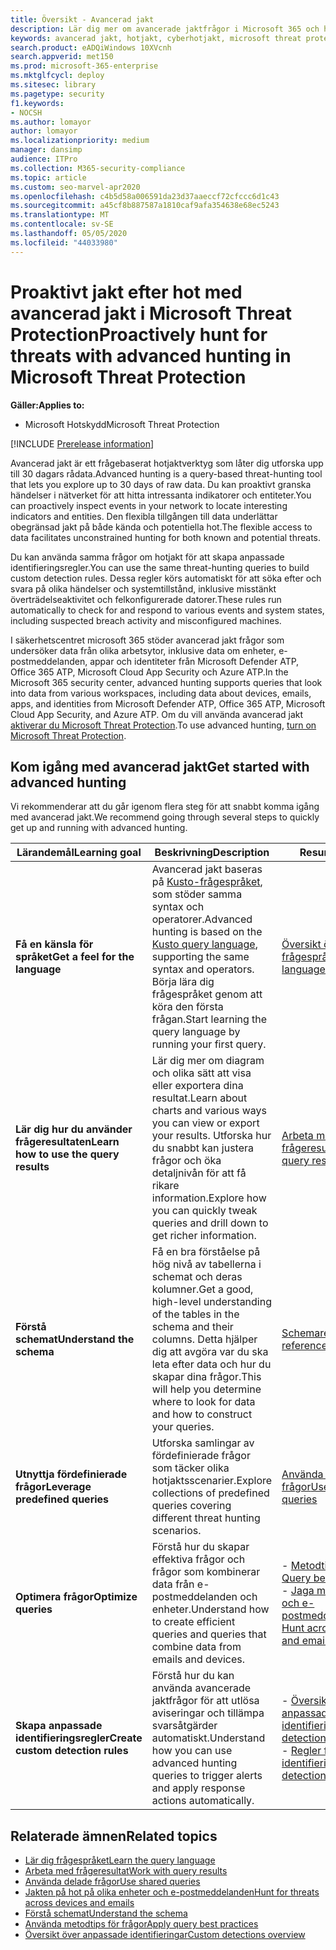 ```yaml
---
title: Översikt - Avancerad jakt
description: Lär dig mer om avancerade jaktfrågor i Microsoft 365 och hur du använder dem för att proaktivt hitta hot och svagheter i nätverket
keywords: avancerad jakt, hotjakt, cyberhotjakt, microsoft threat protection, microsoft 365, mtp, m365, sök, fråga, telemetri, anpassade upptäckter, schema, kusto, microsoft 365, Microsoft Threat Protection
search.product: eADQiWindows 10XVcnh
search.appverid: met150
ms.prod: microsoft-365-enterprise
ms.mktglfcycl: deploy
ms.sitesec: library
ms.pagetype: security
f1.keywords:
- NOCSH
ms.author: lomayor
author: lomayor
ms.localizationpriority: medium
manager: dansimp
audience: ITPro
ms.collection: M365-security-compliance
ms.topic: article
ms.custom: seo-marvel-apr2020
ms.openlocfilehash: c4b5d58a006591da23d37aaeccf72cfccc6d1c43
ms.sourcegitcommit: a45cf8b887587a1810caf9afa354638e68ec5243
ms.translationtype: MT
ms.contentlocale: sv-SE
ms.lasthandoff: 05/05/2020
ms.locfileid: "44033980"
---
```

# <a name="proactively-hunt-for-threats-with-advanced-hunting-in-microsoft-threat-protection"></a><span data-ttu-id="3e0fc-104">Proaktivt jakt efter hot med avancerad jakt i Microsoft Threat Protection</span><span class="sxs-lookup"><span data-stu-id="3e0fc-104">Proactively hunt for threats with advanced hunting in Microsoft Threat Protection</span></span>

<span data-ttu-id="3e0fc-105">**Gäller:**</span><span class="sxs-lookup"><span data-stu-id="3e0fc-105">**Applies to:**</span></span>
- <span data-ttu-id="3e0fc-106">Microsoft Hotskydd</span><span class="sxs-lookup"><span data-stu-id="3e0fc-106">Microsoft Threat Protection</span></span>

[!INCLUDE [Prerelease information](../includes/prerelease.md)]

<span data-ttu-id="3e0fc-107">Avancerad jakt är ett frågebaserat hotjaktverktyg som låter dig utforska upp till 30 dagars rådata.</span><span class="sxs-lookup"><span data-stu-id="3e0fc-107">Advanced hunting is a query-based threat-hunting tool that lets you explore up to 30 days of raw data.</span></span> <span data-ttu-id="3e0fc-108">Du kan proaktivt granska händelser i nätverket för att hitta intressanta indikatorer och entiteter.</span><span class="sxs-lookup"><span data-stu-id="3e0fc-108">You can proactively inspect events in your network to locate interesting indicators and entities.</span></span> <span data-ttu-id="3e0fc-109">Den flexibla tillgången till data underlättar obegränsad jakt på både kända och potentiella hot.</span><span class="sxs-lookup"><span data-stu-id="3e0fc-109">The flexible access to data facilitates unconstrained hunting for both known and potential threats.</span></span>

<span data-ttu-id="3e0fc-110">Du kan använda samma frågor om hotjakt för att skapa anpassade identifieringsregler.</span><span class="sxs-lookup"><span data-stu-id="3e0fc-110">You can use the same threat-hunting queries to build custom detection rules.</span></span> <span data-ttu-id="3e0fc-111">Dessa regler körs automatiskt för att söka efter och svara på olika händelser och systemtillstånd, inklusive misstänkt överträdelseaktivitet och felkonfigurerade datorer.</span><span class="sxs-lookup"><span data-stu-id="3e0fc-111">These rules run automatically to check for and respond to various events and system states, including suspected breach activity and misconfigured machines.</span></span>

<span data-ttu-id="3e0fc-112">I säkerhetscentret microsoft 365 stöder avancerad jakt frågor som undersöker data från olika arbetsytor, inklusive data om enheter, e-postmeddelanden, appar och identiteter från Microsoft Defender ATP, Office 365 ATP, Microsoft Cloud App Security och Azure ATP.</span><span class="sxs-lookup"><span data-stu-id="3e0fc-112">In the Microsoft 365 security center, advanced hunting supports queries that look into data from various workspaces, including data about devices, emails, apps, and identities from Microsoft Defender ATP, Office 365 ATP, Microsoft Cloud App Security, and Azure ATP.</span></span> <span data-ttu-id="3e0fc-113">Om du vill använda avancerad jakt [aktiverar du Microsoft Threat Protection](mtp-enable.md).</span><span class="sxs-lookup"><span data-stu-id="3e0fc-113">To use advanced hunting, [turn on Microsoft Threat Protection](mtp-enable.md).</span></span>

## <a name="get-started-with-advanced-hunting"></a><span data-ttu-id="3e0fc-114">Kom igång med avancerad jakt</span><span class="sxs-lookup"><span data-stu-id="3e0fc-114">Get started with advanced hunting</span></span>

<span data-ttu-id="3e0fc-115">Vi rekommenderar att du går igenom flera steg för att snabbt komma igång med avancerad jakt.</span><span class="sxs-lookup"><span data-stu-id="3e0fc-115">We recommend going through several steps to quickly get up and running with advanced hunting.</span></span>

| <span data-ttu-id="3e0fc-116">Lärandemål</span><span class="sxs-lookup"><span data-stu-id="3e0fc-116">Learning goal</span></span> | <span data-ttu-id="3e0fc-117">Beskrivning</span><span class="sxs-lookup"><span data-stu-id="3e0fc-117">Description</span></span> | <span data-ttu-id="3e0fc-118">Resurs</span><span class="sxs-lookup"><span data-stu-id="3e0fc-118">Resource</span></span> |
|--|--|--|
| <span data-ttu-id="3e0fc-119">**Få en känsla för språket**</span><span class="sxs-lookup"><span data-stu-id="3e0fc-119">**Get a feel for the language**</span></span> | <span data-ttu-id="3e0fc-120">Avancerad jakt baseras på [Kusto-frågespråket](https://docs.microsoft.com/azure/kusto/query/), som stöder samma syntax och operatorer.</span><span class="sxs-lookup"><span data-stu-id="3e0fc-120">Advanced hunting is based on the [Kusto query language](https://docs.microsoft.com/azure/kusto/query/), supporting the same syntax and operators.</span></span> <span data-ttu-id="3e0fc-121">Börja lära dig frågespråket genom att köra den första frågan.</span><span class="sxs-lookup"><span data-stu-id="3e0fc-121">Start learning the query language by running your first query.</span></span> | [<span data-ttu-id="3e0fc-122">Översikt över frågespråk</span><span class="sxs-lookup"><span data-stu-id="3e0fc-122">Query language overview</span></span>](advanced-hunting-query-language.md) |
| <span data-ttu-id="3e0fc-123">**Lär dig hur du använder frågeresultaten**</span><span class="sxs-lookup"><span data-stu-id="3e0fc-123">**Learn how to use the query results**</span></span> | <span data-ttu-id="3e0fc-124">Lär dig mer om diagram och olika sätt att visa eller exportera dina resultat.</span><span class="sxs-lookup"><span data-stu-id="3e0fc-124">Learn about charts and various ways you can view or export your results.</span></span> <span data-ttu-id="3e0fc-125">Utforska hur du snabbt kan justera frågor och öka detaljnivån för att få rikare information.</span><span class="sxs-lookup"><span data-stu-id="3e0fc-125">Explore how you can quickly tweak queries and drill down to get richer information.</span></span> | [<span data-ttu-id="3e0fc-126">Arbeta med frågeresultat</span><span class="sxs-lookup"><span data-stu-id="3e0fc-126">Work with query results</span></span>](advanced-hunting-query-results.md) |
| <span data-ttu-id="3e0fc-127">**Förstå schemat**</span><span class="sxs-lookup"><span data-stu-id="3e0fc-127">**Understand the schema**</span></span> | <span data-ttu-id="3e0fc-128">Få en bra förståelse på hög nivå av tabellerna i schemat och deras kolumner.</span><span class="sxs-lookup"><span data-stu-id="3e0fc-128">Get a good, high-level understanding of the tables in the schema and their columns.</span></span> <span data-ttu-id="3e0fc-129">Detta hjälper dig att avgöra var du ska leta efter data och hur du skapar dina frågor.</span><span class="sxs-lookup"><span data-stu-id="3e0fc-129">This will help you determine where to look for data and how to construct your queries.</span></span> | [<span data-ttu-id="3e0fc-130">Schemareferens</span><span class="sxs-lookup"><span data-stu-id="3e0fc-130">Schema reference</span></span>](advanced-hunting-schema-tables.md) |
| <span data-ttu-id="3e0fc-131">**Utnyttja fördefinierade frågor**</span><span class="sxs-lookup"><span data-stu-id="3e0fc-131">**Leverage predefined queries**</span></span> | <span data-ttu-id="3e0fc-132">Utforska samlingar av fördefinierade frågor som täcker olika hotjaktsscenarier.</span><span class="sxs-lookup"><span data-stu-id="3e0fc-132">Explore collections of predefined queries covering different threat hunting scenarios.</span></span> | [<span data-ttu-id="3e0fc-133">Använda delade frågor</span><span class="sxs-lookup"><span data-stu-id="3e0fc-133">Use shared queries</span></span>](advanced-hunting-shared-queries.md) |
| <span data-ttu-id="3e0fc-134">**Optimera frågor**</span><span class="sxs-lookup"><span data-stu-id="3e0fc-134">**Optimize queries**</span></span> | <span data-ttu-id="3e0fc-135">Förstå hur du skapar effektiva frågor och frågor som kombinerar data från e-postmeddelanden och enheter.</span><span class="sxs-lookup"><span data-stu-id="3e0fc-135">Understand how to create efficient queries and queries that combine data from emails and devices.</span></span> | <span data-ttu-id="3e0fc-136">- [Metodtips för frågor](advanced-hunting-shared-queries.md)</span><span class="sxs-lookup"><span data-stu-id="3e0fc-136">- [Query best practices](advanced-hunting-shared-queries.md)</span></span> <br><span data-ttu-id="3e0fc-137">- [Jaga mellan enheter och e-postmeddelanden](advanced-hunting-best-practices.md)</span><span class="sxs-lookup"><span data-stu-id="3e0fc-137">- [Hunt across devices and emails](advanced-hunting-best-practices.md)</span></span> |
| <span data-ttu-id="3e0fc-138">**Skapa anpassade identifieringsregler**</span><span class="sxs-lookup"><span data-stu-id="3e0fc-138">**Create custom detection rules**</span></span> | <span data-ttu-id="3e0fc-139">Förstå hur du kan använda avancerade jaktfrågor för att utlösa aviseringar och tillämpa svarsåtgärder automatiskt.</span><span class="sxs-lookup"><span data-stu-id="3e0fc-139">Understand how you can use advanced hunting queries to trigger alerts and apply response actions automatically.</span></span> | <span data-ttu-id="3e0fc-140">- [Översikt över anpassade identifieringar](custom-detections-overview.md)</span><span class="sxs-lookup"><span data-stu-id="3e0fc-140">- [Custom detections overview](custom-detections-overview.md)</span></span><br><span data-ttu-id="3e0fc-141">- [Regler för anpassad identifiering](custom-detection-rules.md)</span><span class="sxs-lookup"><span data-stu-id="3e0fc-141">- [Custom detection rules](custom-detection-rules.md)</span></span> |

## <a name="related-topics"></a><span data-ttu-id="3e0fc-142">Relaterade ämnen</span><span class="sxs-lookup"><span data-stu-id="3e0fc-142">Related topics</span></span>
- [<span data-ttu-id="3e0fc-143">Lär dig frågespråket</span><span class="sxs-lookup"><span data-stu-id="3e0fc-143">Learn the query language</span></span>](advanced-hunting-query-language.md)
- [<span data-ttu-id="3e0fc-144">Arbeta med frågeresultat</span><span class="sxs-lookup"><span data-stu-id="3e0fc-144">Work with query results</span></span>](advanced-hunting-query-results.md)
- [<span data-ttu-id="3e0fc-145">Använda delade frågor</span><span class="sxs-lookup"><span data-stu-id="3e0fc-145">Use shared queries</span></span>](advanced-hunting-shared-queries.md)
- [<span data-ttu-id="3e0fc-146">Jakten på hot på olika enheter och e-postmeddelanden</span><span class="sxs-lookup"><span data-stu-id="3e0fc-146">Hunt for threats across devices and emails</span></span>](advanced-hunting-query-emails-devices.md)
- [<span data-ttu-id="3e0fc-147">Förstå schemat</span><span class="sxs-lookup"><span data-stu-id="3e0fc-147">Understand the schema</span></span>](advanced-hunting-schema-tables.md)
- [<span data-ttu-id="3e0fc-148">Använda metodtips för frågor</span><span class="sxs-lookup"><span data-stu-id="3e0fc-148">Apply query best practices</span></span>](advanced-hunting-best-practices.md)
- [<span data-ttu-id="3e0fc-149">Översikt över anpassade identifieringar</span><span class="sxs-lookup"><span data-stu-id="3e0fc-149">Custom detections overview</span></span>](custom-detections-overview.md)